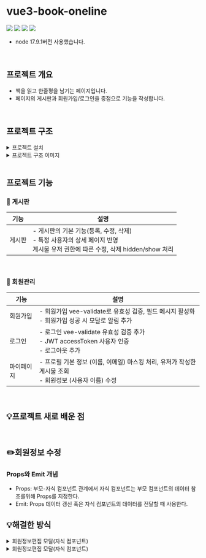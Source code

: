 # vue3-book-oneline
<a href="https://velog.io/@seondal"><img src="https://img.shields.io/badge/Vue.js-4FC08D?style=flat-round&logo=Vue.js&logoColor=white"/></a>
<a href="https://velog.io/@seondal"><img src="https://img.shields.io/badge/Node.js-339933?style=flat-round&logo=Node.js&logoColor=white"/></a>
<a href="https://velog.io/@seondal"><img src="https://img.shields.io/badge/MySQL-4479A1?style=flat-round&logo=MySQL&logoColor=white"/></a>
<a href="https://velog.io/@seondal"><img src="https://img.shields.io/badge/JSONWebTokens-000000?style=flat-round&logo=JSONWebTokens&logoColor=white"/></a>

- node 17.9.1버전 사용했습니다.

<br />

## 프로젝트 개요
- 책을 읽고 한줄평을 남기는 페이지입니다.
- 페이지의 게시판과 회원가입/로그인을 중점으로 기능을 작성합니다.

<br />

## 프로젝트 구조
<details>
<summary>프로젝트 설치</summary>
<div>
<br />

## Project setup
```
npm install
```

### Compiles and hot-reloads for development
```
npm run serve
```

### Compiles and minifies for production
```
npm run build
```

### Lints and fixes files
```
npm run lint
```
</div>
</details> 

<details>
<summary>프로젝트 구조 이미지</summary>
<div>
<img src="https://user-images.githubusercontent.com/87456904/199190724-24fd03b2-db4f-4846-bcf0-6599fe4c968f.png" width="450" height="350"/>
</div>
</details> 

<br />

## 프로젝트 기능

### 🔎 게시판 
| 기능 | 설명 |
|------ |-----|
| 게시판 | - 게시판의 기본 기능(등록, 수정, 삭제) <br /> - 특정 사용자의 상세 페이지 반영 <br /> 게시물 유저 권한에 따른 수정, 삭제 hidden/show 처리
<br />

### 🔎 회원관리
| 기능 | 설명 |
|-----|-----|
| 회원가입 | - 회원가입 vee-validate로 유효성 검증, 필드 메시지 활성화 <br /> - 회원가입 성공 시 모달로 알림 추가 
| 로그인   | - 로그인 vee-validate 유효성 검증 추가 <br /> - JWT accessToken 사용자 인증 <br /> - 로그아웃 추가
| 마이페이지 | - 프로필 기본 정보 (이름, 이메일) 마스킹 처리, 유저가 작성한 게시물 조회  <br /> - 회원정보 (사용자 이름) 수정 <br />

<br />

## 💡프로젝트 새로 배운 점 
<br />

## ✏️회원정보 수정

### Props와 Emit 개념
- Props: 부모-자식 컴포넌트 관계에서 자식 컴포넌트는 부모 컴포넌트의 데이터 참조를위해 Props를 지정한다.
- Emit: Props 데이터 갱신 혹은 자식 컴포넌트의 데이터를 전달할 때 사용한다.

## 💡해결한 방식

<details>
<summary>회원정보편집 모달(자식 컴포넌트)</summary>
<div>
  
```javascript
<template>
  <MyPageModalEdit 
    :user-info="state.userInfo"  // props: 회원정보를 전달하는 객체
    @update="updateUserInfo" />  
</template>

<script>
export default {
  setup() {
    const updateUserInfo = (updateData) => {
      state.userInfo.user_name = updateData.name;
    };
    return {
      updateUserInfo
    };
  }
}
</script>
```
- 위 코드는 부모 컴포넌트로 props는 자식 컴포넌트에 전달하기 위한 데이터이다.
- `props를 받은 자식 컴포넌트에서 데이터가 변경된다면 꼭 emit으로 변경여부를 알려야한다`.
- @update는 emit으로 자식 컴포넌트에서 변경된 데이터를 updateUserInfo 함수로 받게 된다.
</div>
</details> 


<details>
<summary>회원정보편집 모달(자식 컴포넌트)</summary>
<div>
  ```javascript
<template>
  <button 
    type="button"
    @click="onSubmit({id, name, email})">
    변경
  </button>
</template>

<script>
import authApi from '@/api/auth';
export default {
  setup() {
    const onSubmit = (formData) => {
      authApi.updateUserInfo(userData)
      .then((res) => {
        context.emit('update', userData);   // 회원정보 요청 성공 후 부모컴포넌트로 갱신된 데이터 전달.
      })
      .catch((err) => {
        console.log("updateUserInfo fail", err);
      });
    };
    return {
      onSubmit
    };
  }
}
</script>
- 사용자가 회원정보 수정 버튼 클릭 시 axios로 회원정보 api요청이 수행된다.
- 사용자의 api 요청이 성공 시 부모 컴포넌트로 갱신된 데이터를 emit으로 전달한다.
- 위 방법으로 변경된 데이터를 새로고침하지 않아도 사용자가 변경된 필드의 값을 확인한다.
</div>
</details>  